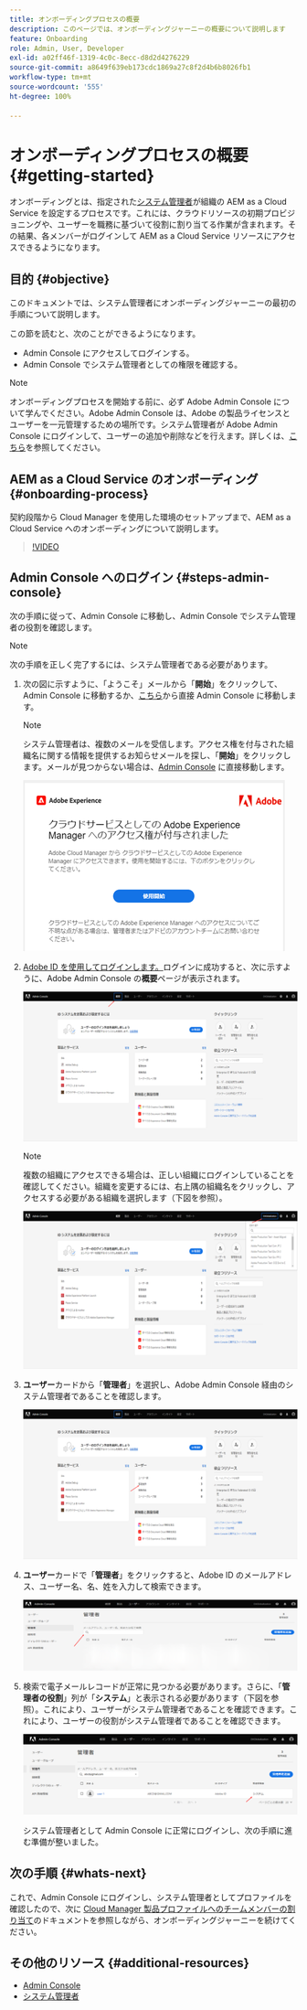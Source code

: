 ```yaml
---
title: オンボーディングプロセスの概要
description: このページでは、オンボーディングジャーニーの概要について説明します
feature: Onboarding
role: Admin, User, Developer
exl-id: a02ff46f-1319-4c0c-8ecc-d8d2d4276229
source-git-commit: a8649f639eb173cdc1869a27c8f2d4b6b8026fb1
workflow-type: tm+mt
source-wordcount: '555'
ht-degree: 100%

---
```


# オンボーディングプロセスの概要 {#getting-started}

オンボーディングとは、指定された[システム管理者](https://experienceleague.adobe.com/docs/experience-manager-cloud-service/onboarding/onboarding-concepts/system-administrator.html?lang=ja)が組織の AEM as a Cloud Service を設定するプロセスです。これには、クラウドリソースの初期プロビジョニングや、ユーザーを職務に基づいて役割に割り当てる作業が含まれます。その結果、各メンバーがログインして AEM as a Cloud Service リソースにアクセスできるようになります。

## 目的 {#objective}

このドキュメントでは、システム管理者にオンボーディングジャーニーの最初の手順について説明します。

この節を読むと、次のことができるようになります。

* Admin Console にアクセスしてログインする。
* Admin Console でシステム管理者としての権限を確認する。

>[!NOTE]
>オンボーディングプロセスを開始する前に、必ず Adobe Admin Console について学んでください。Adobe Admin Console は、Adobe の製品ライセンスとユーザーを一元管理するための場所です。システム管理者が Adobe Admin Console にログインして、ユーザーの追加や削除などを行えます。詳しくは、[こちら](https://experienceleague.adobe.com/docs/experience-manager-cloud-service/onboarding/onboarding-concepts/admin-console.html?lang=ja)を参照してください。

## AEM as a Cloud Service のオンボーディング {#onboarding-process}

契約段階から Cloud Manager を使用した環境のセットアップまで、AEM as a Cloud Service へのオンボーディングについて説明します。

>[!VIDEO](https://video.tv.adobe.com/v/336959/?quality=12&learn=on)

## Admin Console へのログイン {#steps-admin-console}

次の手順に従って、Admin Console に移動し、Admin Console でシステム管理者の役割を確認します。

>[!NOTE]
>次の手順を正しく完了するには、システム管理者である必要があります。

1. 次の図に示すように、「ようこそ」メールから「**開始**」をクリックして、Admin Console に移動するか、[こちら](https://adminconsole.adobe.com)から直接 Admin Console に移動します。

   >[!NOTE]
   >システム管理者は、複数のメールを受信します。アクセス権を付与された組織名に関する情報を提供するお知らせメールを探し、「**開始**」をクリックします。メールが見つからない場合は、[Admin Console](https://adminconsole.adobe.com/) に直接移動します。

   ![](/help/journey-onboarding/assets/get-started-email.png)

1. [Adobe ID を使用してログインします。](https://experienceleague.adobe.com/docs/experience-manager-cloud-service/onboarding/onboarding-concepts/adobe-id.html?lang=ja)ログインに成功すると、次に示すように、Adobe Admin Console の&#x200B;**概要**&#x200B;ページが表示されます。

   ![](/help/journey-onboarding/assets/get-started1.png)

   >[!NOTE]
   >複数の組織にアクセスできる場合は、正しい組織にログインしていることを確認してください。組織を変更するには、右上隅の組織名をクリックし、アクセスする必要がある組織を選択します（下図を参照）。

   ![](/help/journey-onboarding/assets/admin-console-orgswitch.png)

1. **ユーザー**&#x200B;カードから「**管理者**」を選択し、Adobe Admin Console 経由のシステム管理者であることを確認します。

   ![](/help/journey-onboarding/assets/get-started2.png)

1. **ユーザー**&#x200B;カードで「**管理者**」をクリックすると、Adobe ID のメールアドレス、ユーザー名、名、姓を入力して検索できます。

   ![](/help/journey-onboarding/assets/get-started3.png)

1. 検索で電子メールレコードが正常に見つかる必要があります。さらに、「**管理者の役割**」列が「**システム**」と表示される必要があります（下図を参照）。これにより、ユーザーがシステム管理者であることを確認できます。これにより、ユーザーの役割がシステム管理者であることを確認できます。

   ![](/help/journey-onboarding/assets/get-started4.png)

   システム管理者として Admin Console に正常にログインし、次の手順に進む準備が整いました。

## 次の手順 {#whats-next}

これで、Admin Console にログインし、システム管理者としてプロファイルを確認したので、次に [Cloud Manager 製品プロファイルへのチームメンバーの割り当て](/help/journey-onboarding/sysadmin/assign-team-members-aem-cloud-service.md)のドキュメントを参照しながら、オンボーディングジャーニーを続けてください。

## その他のリソース {#additional-resources}

* [Admin Console](/help/onboarding/learn-concepts/admin-console.md)
* [システム管理者](/help/onboarding/learn-concepts/system-administrator.md)
